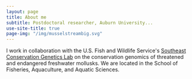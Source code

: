 ```yaml
---
layout: page
title: About me
subtitle: Postdoctoral researcher, Auburn University...
use-site-title: true
page-img: "/img/musselstreambig.svg"
---
```


I work in collaboration with the U.S. Fish and Wildlife Service's <a href="http://nathanwhelan.com/">Southeast Conservation Genetics Lab</a> on the conservation genomics of threatened and endangered freshwater mollusks. We are located in the School of Fisheries, Aquaculture, and Aquatic Sciences. 


